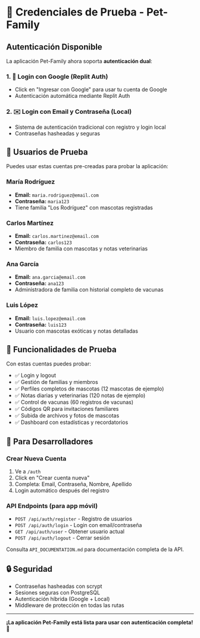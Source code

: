 # 🔐 Credenciales de Prueba - Pet-Family

## Autenticación Disponible

La aplicación Pet-Family ahora soporta **autenticación dual**:

### 1. 🔵 Login con Google (Replit Auth)
- Click en "Ingresar con Google" para usar tu cuenta de Google
- Autenticación automática mediante Replit Auth

### 2. ✉️ Login con Email y Contraseña (Local)
- Sistema de autenticación tradicional con registro y login local
- Contraseñas hasheadas y seguras

## 👤 Usuarios de Prueba

Puedes usar estas cuentas pre-creadas para probar la aplicación:

### María Rodríguez
- **Email:** `maria.rodriguez@email.com`
- **Contraseña:** `maria123`
- Tiene familia "Los Rodríguez" con mascotas registradas

### Carlos Martínez
- **Email:** `carlos.martinez@email.com`
- **Contraseña:** `carlos123`
- Miembro de familia con mascotas y notas veterinarias

### Ana García
- **Email:** `ana.garcia@email.com`
- **Contraseña:** `ana123`
- Administradora de familia con historial completo de vacunas

### Luis López
- **Email:** `luis.lopez@email.com`
- **Contraseña:** `luis123`
- Usuario con mascotas exóticas y notas detalladas

## 🎯 Funcionalidades de Prueba

Con estas cuentas puedes probar:

- ✅ Login y logout
- ✅ Gestión de familias y miembros
- ✅ Perfiles completos de mascotas (12 mascotas de ejemplo)
- ✅ Notas diarias y veterinarias (120 notas de ejemplo)
- ✅ Control de vacunas (60 registros de vacunas)
- ✅ Códigos QR para invitaciones familiares
- ✅ Subida de archivos y fotos de mascotas
- ✅ Dashboard con estadísticas y recordatorios

## 🔧 Para Desarrolladores

### Crear Nueva Cuenta
1. Ve a `/auth`
2. Click en "Crear cuenta nueva"
3. Completa: Email, Contraseña, Nombre, Apellido
4. Login automático después del registro

### API Endpoints (para app móvil)
- `POST /api/auth/register` - Registro de usuarios
- `POST /api/auth/login` - Login con email/contraseña
- `GET /api/auth/user` - Obtener usuario actual
- `POST /api/auth/logout` - Cerrar sesión

Consulta `API_DOCUMENTATION.md` para documentación completa de la API.

## 🔒 Seguridad

- Contraseñas hasheadas con scrypt
- Sesiones seguras con PostgreSQL
- Autenticación híbrida (Google + Local)
- Middleware de protección en todas las rutas

---

**¡La aplicación Pet-Family está lista para usar con autenticación completa!** 🐾